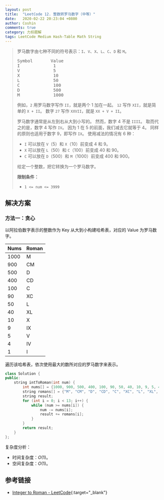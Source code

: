 ```yaml
---
layout: post
title:  "LeetCode 12. 整数转罗马数字（中等）"
date:   2020-02-22 20:23:04 +0800
author: Coshin
comments: true
category: 力扣题解
tags: LeetCode Medium Hash-Table Math String
---
```

> 罗马数字由七种不同的符号表示：`I`、`V`、`X`、`L`、`C`、`D` 和 `M`。
> 
> <pre>
> Symbol       Value
> I             1
> V             5
> X             10
> L             50
> C             100
> D             500
> M             1000
> </pre>
> 
> 例如，`2` 用罗马数字写作 `II`，就是两个 1 加在一起。
> `12` 写作 `XII`，就是简单的 `X + II`。
> 数字 `27` 写作 `XXVII`，就是 `XX + V + II`。
> 
> 罗马数字通常是从左到右从大到小写的。
> 然而，数字 4 不是 `IIII`。
> 取而代之的是，数字 4 写作 `IV`。
> 因为 1 在 5 的前面，我们减去它就等于 4。
> 同样的原则也适用于数字 9，即写作 `IX`。
> 使用减法的情况有 6 种：
> 
> * `I` 可以放在 `V`（5）和 `X`（10）前变成 4 和 9。
> * `X` 可以放在 `L`（50）和 `C`（100）前变成 40 和 90。 
> * `C` 可以放在 `D`（500）和 `M`（1000）前变成 400 和 900。
> 
> 给定一个整数，把它转换为一个罗马数字。
> 
> **限制条件：**
> 
> * `1 <= num <= 3999`

## 解决方案

### 方法一：贪心

以阿拉伯数字表示的整数作为 Key 从大到小构建哈希表，对应的 Value 为罗马数字。

Nums | Roman
-----|------
1000 | M
900  | CM
500  | D
400  | CD
100  | C
90   | XC
50   | L
40   | XL
10   | X
9    | IX
5    | V
4    | IV
1    | I

遍历该哈希表，依次使用最大的数所对应的罗马数字来表示。

```cpp
class Solution {
public:
    string intToRoman(int num) {
        int nums[] = {1000, 900, 500, 400, 100, 90, 50, 40, 10, 9, 5, 4, 1};
        string romans[] = {"M", "CM", "D", "CD", "C", "XC", "L", "XL", "X", "IX", "V", "IV", "I"};
        string result;
        for (int i = 0; i < 13; i++) {
            while (num >= nums[i]) {
                num -= nums[i];
                result += romans[i];
            }
        }
        return result;
    }
};
```

复杂度分析：
* 时间复杂度：*O*(1)。
* 空间复杂度：*O*(1)。

## 参考链接

* [Integer to Roman - LeetCode](https://leetcode.com/problems/integer-to-roman/){:target="_blank"}
